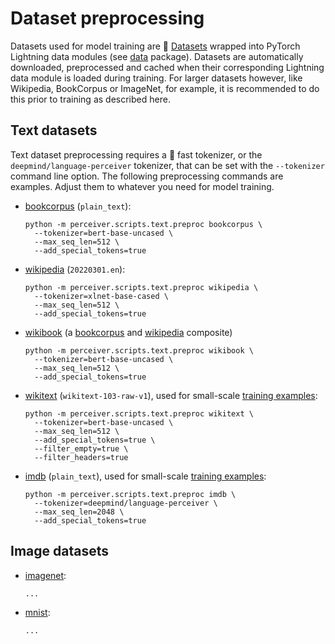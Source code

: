 # Dataset preprocessing

Datasets used for model training are 🤗 [Datasets](https://huggingface.co/docs/datasets) wrapped into PyTorch Lightning
data modules (see [data](../perceiver/data) package). Datasets are automatically downloaded, preprocessed and cached
when their corresponding Lightning data module is loaded during training. For larger datasets however, like Wikipedia,
BookCorpus or ImageNet, for example, it is recommended to do this prior to training as described here.

## Text datasets

Text dataset preprocessing requires a 🤗 fast tokenizer, or the `deepmind/language-perceiver` tokenizer, that can be
set with the `--tokenizer` command line option. The following preprocessing commands are examples. Adjust them to
whatever you need for model training.

- [bookcorpus](https://huggingface.co/datasets/bookcorpus) (`plain_text`):

    ```shell
    python -m perceiver.scripts.text.preproc bookcorpus \
      --tokenizer=bert-base-uncased \
      --max_seq_len=512 \
      --add_special_tokens=true
    ```

- [wikipedia](https://huggingface.co/datasets/wikipedia) (`20220301.en`):

    ```shell
    python -m perceiver.scripts.text.preproc wikipedia \
      --tokenizer=xlnet-base-cased \
      --max_seq_len=512 \
      --add_special_tokens=true
    ```

- [wikibook](../perceiver/data/text/wikibook.py) (a [bookcorpus](https://huggingface.co/datasets/bookcorpus) and [wikipedia](https://huggingface.co/datasets/wikipedia) composite)

    ```shell
    python -m perceiver.scripts.text.preproc wikibook \
      --tokenizer=bert-base-uncased \
      --max_seq_len=512 \
      --add_special_tokens=true
    ```

- [wikitext](https://huggingface.co/datasets/wikitext) (`wikitext-103-raw-v1`), used for small-scale [training examples](../README.md#training-examples):

    ```shell
    python -m perceiver.scripts.text.preproc wikitext \
      --tokenizer=bert-base-uncased \
      --max_seq_len=512 \
      --add_special_tokens=true \
      --filter_empty=true \
      --filter_headers=true
    ```

- [imdb](https://huggingface.co/datasets/imdb) (`plain_text`), used for small-scale [training examples](../README.md#training-examples):

    ```shell
    python -m perceiver.scripts.text.preproc imdb \
      --tokenizer=deepmind/language-perceiver \
      --max_seq_len=2048 \
      --add_special_tokens=true
    ```

## Image datasets

- [imagenet](https://huggingface.co/datasets/imagenet-1k):

    ```shell
    ...
    ```

- [mnist](https://huggingface.co/datasets/mnist):

    ```shell
    ...
    ```
